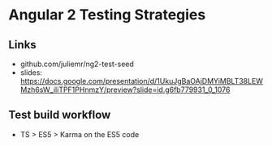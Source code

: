 # Angular 2 Testing Strategies

## Links
* github.com/juliemr/ng2-test-seed
* slides: https://docs.google.com/presentation/d/1UkuJgBaOAjDMYiMBLT38LEWMzh6sW_iliTPF1PHnmzY/preview?slide=id.g6fb779931_0_1076

## Test build workflow
* TS > ES5 > Karma on the ES5 code
